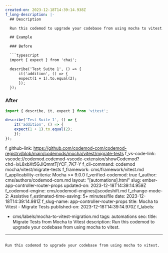 ```yaml
---
created-on: 2023-12-18T14:39:14.938Z
f_long-description: |-
  ## Description

  Run this codemod to upgrade your codebase from using mocha to vitest.

  ## Example

  ### Before

  ```typescript
  import { expect } from 'chai';

  describe('Test Suite 1', () => {
      it('addition', () => {
      expect(1 + 1).to.equal(2);
      });
  });
  ```

  ### After

  ```typescript
  import { describe, it, expect } from 'vitest';

  describe('Test Suite 1', () => {
      it('addition', () => {
      expect(1 + 1).to.equal(2);
      });
  });
  ```
f_github-link: https://github.com/codemod-com/codemod-registry/blob/main/codemods/mocha/vitest/migrate-tests
f_vs-code-link: vscode://codemod.codemod-vscode-extension/showCodemod?chd=ixL8xbXt5GJlQmntTjYCF_7K7-Y
f_cli-command: codemod mocha/vitest/migrate-tests
f_framework: cms/framework/vitest.md
f_applicability-criteria: Mocha  >= 9.0.0
f_verified-codemod: true
f_author: cms/authors/codemod-com.md
layout: "[automations].html"
slug: ember-app-controller-router-props
updated-on: 2023-12-18T14:39:14.959Z
f_codemod-engine: cms/codemod-engines/jscodeshift.md
f_change-mode-2: Assistive
f_estimated-time-saving: 5+ minutes/file
date: 2023-12-18T14:39:14.981Z
f_slug-name: app-controller-router-props
title: Mocha to Vitest - Migrate Tests
published-on: 2023-12-18T14:39:14.970Z
f_labels:
  - cms/labels/mocha-to-vitest-migration.md
tags: automations
seo:
  title: Migrate Tests from Mocha to Vitest
  description: Run this codemod to upgrade your codebase from using mocha to vitest.
---
```

Run this codemod to upgrade your codebase from using mocha to vitest.